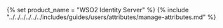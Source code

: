 {% set product_name = "WSO2 Identity Server" %}
{% include "../../../../../../includes/guides/users/attributes/manage-attributes.md" %}